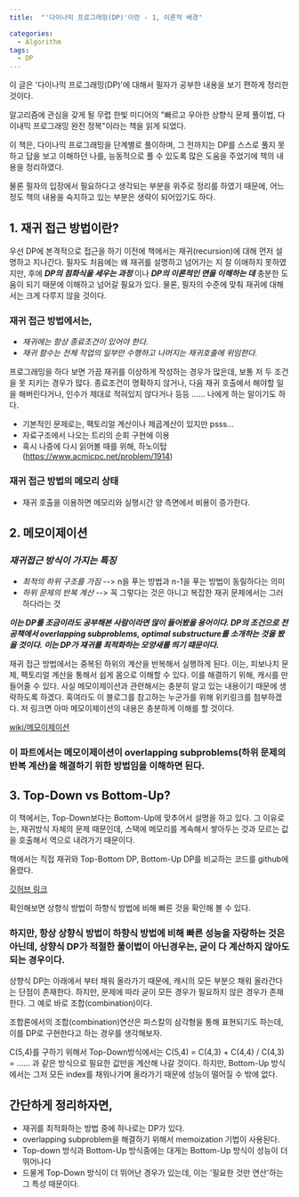 ```yaml
---
title:  "'다이나믹 프로그래밍(DP)'이란 - 1, 이론적 배경"

categories:
  - Algorithm
tags:
  - DP
---
```


이 글은 '다이나믹 프로그래밍(DP)'에 대해서 필자가 공부한 내용을 보기 편하게 정리한 것이다.  

알고리즘에 관심을 갖게 될 무렵 한빛 미디어의 "빠르고 우아한 상향식 문제 풀이법, 다이내믹 프로그래밍 완전 정복"이라는 책을 읽게 되었다.

이 책은, 다이나믹 프로그래밍을 단계별로 풀이하며, 그 전까지는 DP를 스스로 풀지 못하고 답을 보고 이해하던 나를,  능동적으로 풀 수 있도록 많은 도움을 주었기에 책의 내용을 정리하였다. 

물론 필자의 입장에서 필요하다고 생각되는 부분을 위주로 정리를 하였기 때문에, 어느정도 책의 내용을 숙지하고 있는 부분은 생략이 되어있기도 하다.
  
## 1. 재귀 접근 방법이란? 

우선 DP에 본격적으로 접근을 하기 이전에 책에서는 재귀(recursion)에 대해 먼저 설명하고 지나간다. 필자도 처음에는 왜 재귀를 설명하고 넘어가는 지 잘 이애하지 못하였지만, 후에 __*DP의 점화식을 세우는 과정*__ 이나 __*DP의 이론적인 면을 이해하는 데*__ 충분한 도움이 되기 때문에 이해하고 넘어갈 필요가 있다. 물론, 필자의 수준에 맞춰 재귀에 대해서는 크게 다루지 않을 것이다.

### 재귀 접근 방법에서는,
- *재귀에는 항상 종료조건이 있어야 한다.*
- *재귀 함수는 전체 작업의 일부만 수행하고 나머지는 재귀호출에 위임한다.*

프로그래밍을 하다 보면 가끔 재귀를 이상하게 작성하는 경우가 많은데, 보통 저 두 조건을 못 지키는 경우가 많다. 종료조건이 명확하지 않거나, 다음 재귀 호출에서 해야할 일을 해버린다거나, 인수가 제대로 적혀있지 않다거나 등등 ...... 나에게 하는 말이기도 하다. 

- 기본적인 문제로는, 팩토리얼 계산이나 제곱계산이 있지만 psss...
- 자료구조에서 나오는 트리의 순회 구현에 이용
- 혹시 나중에 다시 읽어볼 때를 위해, 하노이탑 (https://www.acmicpc.net/problem/1914)

### 재귀 접근 방법의 메모리 상태
- 재귀 호출을 이용하면 메모리와 실행시간 양 측면에서 비용이 증가한다.

## 2. 메모이제이션

### *재귀접근 방식이 가지는 특징*
- *최적의 하위 구조를 가짐* --> n을 푸는 방법과 n-1을 푸는 방법이 동릴하다는 의미
- *하위 문제의 반복 계산* --> 꼭 그렇다는 것은 아니고 복잡한 재귀 문제에서는 그러하다라는 것

__*이는 DP를 조금이라도 공부해본 사람이라면 많이 들어봤을 용어이다. DP의 조건으로 전공책에서 overlapping subproblems, optimal substructure를 소개하는 것을 봤을 것이다. 이는 DP가 재귀를 최적화하는 모양새를 띄기 떄문이다.*__

재귀 접근 방법에서는 중복된 하위의 계산을 반복해서 실행하게 된다. 이는, 피보나치 문제, 팩토리얼 계산을 통해서 쉽게 몸으로 이해할 수 있다. 이를 해결하기 위해, 캐시를 만들어줄 수 있다. 사실 메모이제이션과 관련해서는 충분히 알고 있는 내용이기 때문에 생략하도록 하겠다. 혹여라도 이 블로그를 참고하는 누군가를 위해 위키링크를 첨부하겠다. 저 링크면 아마 메모이제이션의 내용은 충분하게 이해를 할 것이다.

[wiki/메모이제이션](https://ko.wikipedia.org/wiki/%EB%A9%94%EB%AA%A8%EC%9D%B4%EC%A0%9C%EC%9D%B4%EC%85%98)

### __이 파트에서는 메모이제이션이 overlapping subproblems(하위 문제의 반복 계산)을 해결하기 위한 방법임을 이해하면 된다.__

## 3. Top-Down vs Bottom-Up?

이 책에서는, Top-Down보다는 Bottom-Up에 맞추어서 설명을 하고 있다. 그 이유로는, 재귀방식 자체의 문제 때문인데, 스택에 메모리를 계속해서 쌓아두는 것과 모르는 값을 호출해서 역으로 내려가기 때문이다.

책에서는 직접 재귀와 Top-Bottom DP, Bottom-Up DP를 비교하는 코드를 github에 올렸다.

[깃허브 링크](https://github.com/crapas/dp)

확인해보면 상향식 방법이 하향식 방법에 비해 빠른 것을 확인해 볼 수 있다.

### 하지만, 항상 상향식 방법이 하향식 방법에 비해 빠른 성능을 자랑하는 것은 아닌데, 상향식 DP가 적절한 풀이법이 아닌경우는, __굳이 다 계산하지 않아도 되는 경우이다.__

상향식 DP는 아래에서 부터 채워 올라가기 때문에, 캐시의 모든 부분으 채워 올라간다는 단점이 존재한다. 하지만, 문제에 따라 굳이 모든 경우가 필요하지 않은 경우가 존재한다. 그 예로 바로 조합(combination)이다. 

조합론에서의 조합(combination)연산은 파스칼의 삼각형을 통해 표현되기도 하는데, 이를 DP로 구현한다고 하는 경우를 생각해보자.

C(5,4)를 구하기 위해서 Top-Down방식에서는 C(5,4) = C(4,3) + C(4,4) / C(4,3) = ...... 과 같은 방식으로 필요한 값만을 계산해 나갈 것이다. 하지만, Bottom-Up 방식에서는 그저 모든 index를 채워나가며 올라가기 때문에 성능이 떨어질 수 밖에 없다.

## 간단하게 정리하자면,
- 재귀를 최적화하는 방법 중에 하나로는 DP가 있다.
- overlapping subproblem을 해결하기 위해서 memoization 기법이 사용된다.
- Top-down 방식과 Bottom-Up 방식중에는 대게는 Bottom-Up 방식이 성능이 더 뛰어나다
- 드물게 Top-Down 방식이 더 뛰어난 경우가 있는데, 이는 '필요한 것만 연산'하는 그 특성 때문이다.